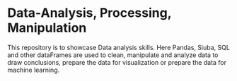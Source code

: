 # Data-Analysis, Processing, Manipulation
This repository is to showcase Data analysis skills. Here Pandas, Siuba, SQL and other dataFrames are used to clean, manipulate and analyze data to draw conclusions, prepare the data for visualization or prepare the data for machine learning. 
